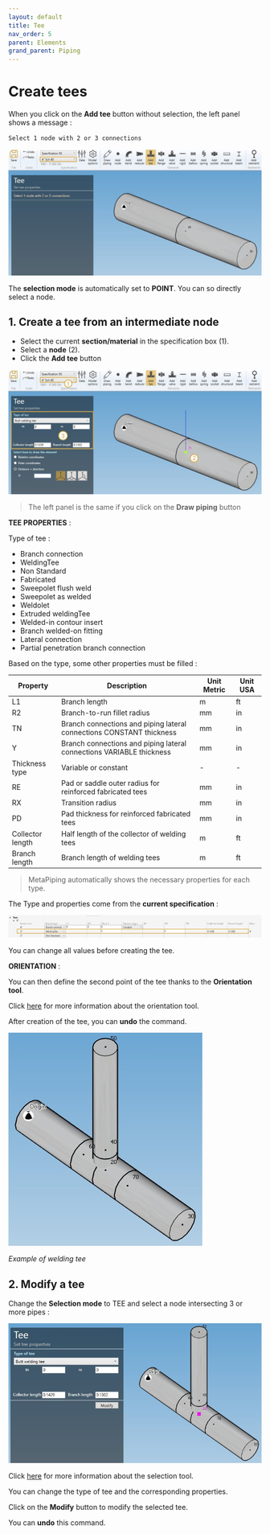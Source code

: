 ```yaml
---
layout: default
title: Tee
nav_order: 5
parent: Elements
grand_parent: Piping
---
```


# Create tees

When you click on the **Add tee** button without selection, the left panel shows a message :

    Select 1 node with 2 or 3 connections

![Image](../../Images/Tee1.jpg)

The **selection mode** is automatically set to **POINT**. You can so directly select a node.

## 1. Create a tee from an intermediate node

- Select the current **section/material** in the specification box (1).
- Select a **node** (2).
- Click the **Add tee** button

![Image](../../Images/Tee2.jpg)

>The left panel is the same if you click on the **Draw piping** button

**TEE PROPERTIES** :

Type of tee :

- Branch connection
- WeldingTee
- Non Standard
- Fabricated
- Sweepolet flush weld
- Sweepolet as welded
- Weldolet
- Extruded weldingTee
- Welded-in contour insert
- Branch welded-on fitting
- Lateral connection
- Partial penetration branch connection

Based on the type, some other properties must be filled :

| Property | Description | Unit Metric | Unit USA |
| -------- | ---- | ---- | -- |
| L1 | Branch length | m | ft |
| R2 | Branch-to-run fillet radius | mm | in |
| TN | Branch connections and piping lateral connections CONSTANT thickness | mm | in |
| Y | Branch connections and piping lateral connections VARIABLE thickness | mm | in |
| Thickness type | Variable or constant | - | - |
| RE | Pad or saddle outer radius for reinforced fabricated tees  | mm | in |
| RX | Transition radius | mm | in |
| PD | Pad thickness for reinforced fabricated tees | mm | in |
| Collector length | Half length of the collector of welding tees | m | ft |
| Branch length | Branch length of welding tees | m | ft |

>MetaPiping automatically shows the necessary properties for each type.

The Type and properties come from the **current specification** :

![Image](../../Images/Tee3.jpg)

You can change all values before creating the tee.

**ORIENTATION** :

You can then define the second point of the tee thanks to the **Orientation tool**.

Click [here](https://documentation.metapiping.com/Design/Elements/Orientation.html) for more information about the orientation tool.

After creation of the tee, you can **undo** the command.

![Image](../../Images/Tee4.jpg)

*Example of welding tee*

## 2. Modify a tee

Change the **Selection mode** to TEE and select a node intersecting 3 or more pipes :

![Image](../../Images/Tee5.jpg)

Click [here](https://documentation.metapiping.com/Design/Selection.html) for more information about the selection tool.

You can change the type of tee and the corresponding properties.

Click on the **Modify** button to modify the selected tee.

You can **undo** this command.